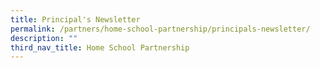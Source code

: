 ```yaml
---
title: Principal's Newsletter
permalink: /partners/home-school-partnership/principals-newsletter/
description: ""
third_nav_title: Home School Partnership
---
```

